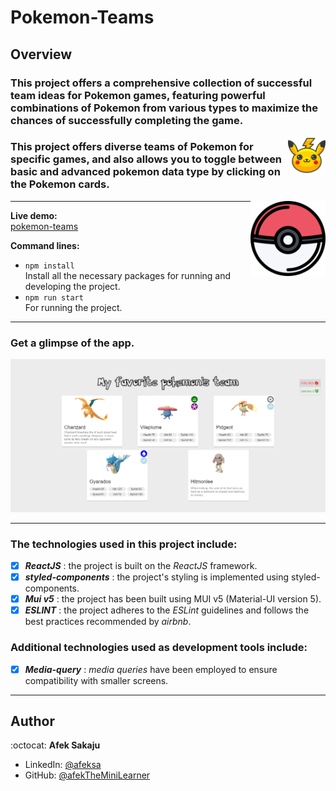 # Pokemon-Teams

## Overview

### This project offers a comprehensive collection of successful team ideas for Pokemon games, featuring powerful combinations of Pokemon from various types to maximize the chances of successfully completing the game.<br />

<img src="./readme-resources/pikachu.png" width=60px height=60px align="right">

### This project offers diverse teams of Pokemon for specific games, and also allows you to toggle between basic and advanced pokemon data type by clicking on the Pokemon cards.

<img src="./readme-resources/pokeball.png" width=120px height=120px align="right">

---

**Live demo:**</br>[pokemon-teams](http://afektheminilearner.github.io/pokemon-teams)

**Command lines:**

- `npm install` <br /> Install all the necessary packages for running and developing the project.
- `npm run start`<br /> For running the project.

---

### **Get a glimpse of the app.**

![Example](./readme-resources/pok.PNG)

---

### The technologies used in this project include:

- [x] _**ReactJS**_ : the project is built on the _ReactJS_ framework.
- [x] _**styled-components**_ : the project's styling is implemented using styled-components.
- [x] _**Mui v5**_ : the project has been built using MUI v5 (Material-UI version 5).
- [x] _**ESLINT**_ : the project adheres to the _ESLint_ guidelines and follows the best practices recommended by _airbnb_.

### Additional technologies used as development tools include:

- [x] _**Media-query**_ : _media queries_ have been employed to ensure compatibility with smaller screens.

---

## Author

:octocat: **Afek Sakaju**

- LinkedIn: [@afeksa](https://www.linkedin.com/in/afeksa/)
- GitHub: [@afekTheMiniLearner](https://github.com/afekTheMiniLearner)

